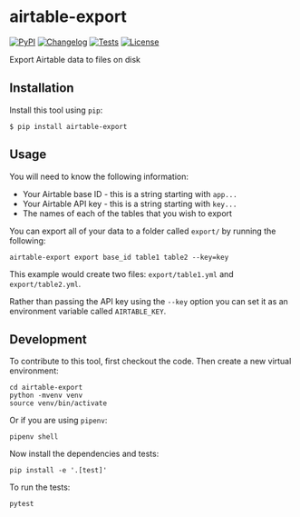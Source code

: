 # airtable-export

[![PyPI](https://img.shields.io/pypi/v/airtable-export.svg)](https://pypi.org/project/airtable-export/)
[![Changelog](https://img.shields.io/github/v/release/simonw/airtable-export?include_prereleases&label=changelog)](https://github.com/simonw/airtable-export/releases)
[![Tests](https://github.com/simonw/airtable-export/workflows/Test/badge.svg)](https://github.com/simonw/airtable-export/actions?query=workflow%3ATest)
[![License](https://img.shields.io/badge/license-Apache%202.0-blue.svg)](https://github.com/simonw/airtable-export/blob/master/LICENSE)

Export Airtable data to files on disk

## Installation

Install this tool using `pip`:

    $ pip install airtable-export

## Usage

You will need to know the following information:

- Your Airtable base ID - this is a string starting with `app...`
- Your Airtable API key - this is a string starting with `key...`
- The names of each of the tables that you wish to export

You can export all of your data to a folder called `export/` by running the following:

    airtable-export export base_id table1 table2 --key=key

This example would create two files: `export/table1.yml` and `export/table2.yml`.

Rather than passing the API key using the `--key` option you can set it as an environment variable called `AIRTABLE_KEY`.

## Development

To contribute to this tool, first checkout the code. Then create a new virtual environment:

    cd airtable-export
    python -mvenv venv
    source venv/bin/activate

Or if you are using `pipenv`:

    pipenv shell

Now install the dependencies and tests:

    pip install -e '.[test]'

To run the tests:

    pytest
